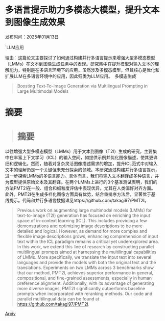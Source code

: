 # 多语言提示助力多模态大模型，提升文本到图像生成效果

发布时间：2025年01月13日

`LLM应用

理由：这篇论文主要探讨了如何通过构建并行多语言提示来增强大型多模态模型（LMMs）在文本到图像生成任务中的表现。研究集中在提升模型对输入文本的理解能力，特别是在多语言环境下的应用。虽然涉及多模态模型，但其核心是优化和扩展LLM在多语言环境中的应用，因此归类为LLM应用。` `多模态生成`

> Boosting Text-To-Image Generation via Multilingual Prompting in Large Multimodal Models

# 摘要

> # 摘要
以往增强大型多模态模型（LMMs）用于文本到图像（T2I）生成的研究，主要集中在丰富上下文学习（ICL）的输入空间，如提供示例并优化图像描述，使其更详细和逻辑化。然而，随着对复杂灵活图像描述需求的增加，提升ICL范式中对输入文本的理解仍是一个关键但未充分探索的领域。本研究通过构建并行多语言提示，进一步探索LMMs的多语言能力。具体而言，我们将输入文本翻译成多种语言，并为模型提供原始文本及其翻译。在两个LMMs上进行的3个基准测试表明，我们的方法PMT2I在一般、组合和细粒度评估中表现优异，尤其在人类偏好对齐方面。此外，PMT2I在生成多样化图像方面具有优势，结合重排序方法后，显著优于基线提示。代码和并行多语言数据详见https://github.com/takagi97/PMT2I。

> Previous work on augmenting large multimodal models (LMMs) for text-to-image (T2I) generation has focused on enriching the input space of in-context learning (ICL). This includes providing a few demonstrations and optimizing image descriptions to be more detailed and logical. However, as demand for more complex and flexible image descriptions grows, enhancing comprehension of input text within the ICL paradigm remains a critical yet underexplored area. In this work, we extend this line of research by constructing parallel multilingual prompts aimed at harnessing the multilingual capabilities of LMMs. More specifically, we translate the input text into several languages and provide the models with both the original text and the translations. Experiments on two LMMs across 3 benchmarks show that our method, PMT2I, achieves superior performance in general, compositional, and fine-grained assessments, especially in human preference alignment. Additionally, with its advantage of generating more diverse images, PMT2I significantly outperforms baseline prompts when incorporated with reranking methods. Our code and parallel multilingual data can be found at https://github.com/takagi97/PMT2I.

[Arxiv](https://arxiv.org/abs/2501.07086)